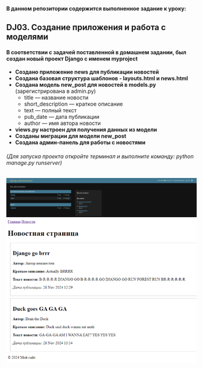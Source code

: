 #### В данном репозитории содержится выполненное задание к уроку:
## DJ03. Создание приложения и работа с моделями
#### В соответствии с задачей поставленной в домашнем задании, был создан новый проект Django с именем myproject
* **Создано приложение news для публикации новостей**
* **Создана базовая структура шаблонов - layouts.html и news.html** 
* **Создана модель new_post для новостей в models.py** (зарегистрирована в admin.py)
  * title — название новости
  * short_description — краткое описание
  * text — полный текст
  * pub_date — дата публикации
  * author — имя автора новости
* **views.py настроен для получения данных из модели**
* **Созданы миграции для модели new_post**
* **Создана админ-панель для работы с новостями**
###### (Для запуска проекта откройте терминал и выполните команду: python manage.py runserver)
![Превью](2.png)
![Превью](1.png)